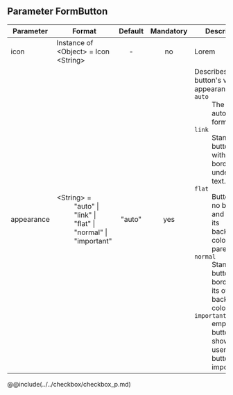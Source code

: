 ## Parameter FormButton
|	Parameter			|			Format			|	Default					|	Mandatory	|	Description				| 
|		---				|			---				|	:---:					|	:---:		|		---					|
|	icon	|	<dt>Instance of &lt;Object&gt; = Icon<dt><dt>&lt;String&gt;	|	-	|	no	|	Lorem	|
|	appearance	|	<dt>&lt;String&gt; = <dd>"auto" &#124; "link" &#124; "flat" &#124; "normal" &#124; "important"	|	"auto"	|	yes	|	Describes the button's visual appearance.<dt>`auto`<dd>The button is automatically formatted.<dt>`link`<dd>Standard button without border and a underlined text.<dt>`flat`<dd>Button has no border and inherits its background color from its parent div.<dt>`normal`<dd>Standard button with border and its own background color.<dt>`important`<dd>emphasized button to show the user that the button is important.	|


@@include(../../checkbox/checkbox_p.md)